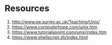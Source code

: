 # Resources

1. http://www.ee.surrey.ac.uk/Teaching/Unix/
2. https://www.computerhope.com/unix.htm
3. https://www.tutorialspoint.com/unix/index.htm
4. https://www.shellscript.sh/index.html
